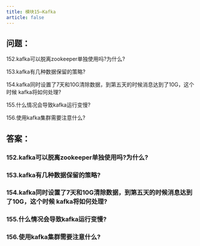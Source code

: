 ```yaml
---
title: 模块15—Kafka
article: false
---
```

## 问题：

152.kafka可以脱离zookeeper单独使用吗?为什么?

153.kafka有几种数据保留的策略?

154.kafka同时设置了7天和10G清除数据，到第五天的时候消息达到了10G，这个时候 kafka将如何处理?

155.什么情况会导致kafka运行变慢?

156.使用kafka集群需要注意什么?

## 答案：

### 152.kafka可以脱离zookeeper单独使用吗?为什么?





### 153.kafka有几种数据保留的策略?





### 154.kafka同时设置了7天和10G清除数据，到第五天的时候消息达到了10G，这个时候 kafka将如何处理?





### 155.什么情况会导致kafka运行变慢?





### 156.使用kafka集群需要注意什么?



